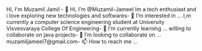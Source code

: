 Hi, I'm Muzamil Jamil - 👋 Hi, I’m @Muzamil-Jameel
Im a tech enthusiast and i love exploring new technologies and softwares- 👀 I’m interested in ...
I,m currently a computer science engineering student at University Visvesvaraya College Of Engineering- 🌱 I’m currently learning ...
willing to collaborate on java projects- 💞️ I’m looking to collaborate on ...
muzamiljameel7@gmail.com- 📫 How to reach me ...

<!---
Muzamil-Jameel/Muzamil-Jameel is a ✨ special ✨ repository because its `README.md` (this file) appears on your GitHub profile.
You can click the Preview link to take a look at your changes.
--->
